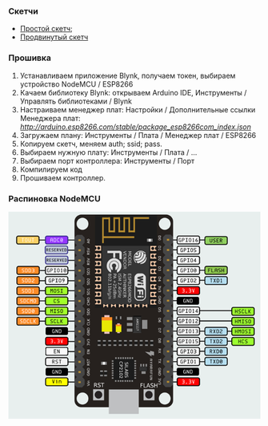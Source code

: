 ### Скетчи

- [Простой скетч](https://github.com/MaxMukovin/EPSP8266-NodeMCU/blob/main/Sketches/Blynk_Simple/Blynk_Simple.ino);
 - [Продвинутый скетч](https://github.com/MaxMukovin/EPSP8266-NodeMCU/blob/main/Sketches/Blynk_Pro/Blynk_Pro.ino)

### Прошивка

1. Устанавливаем приложение Blynk, получаем токен, выбираем устройство NodeMCU / ESP8266
2. Качаем библиотеку Blynk: открываем Arduino IDE, Инструменты / Управлять библиотеками / Blynk
3. Настраиваем менеджер плат: Настройки / Дополнительные ссылки Менеджера плат: *http://arduino.esp8266.com/stable/package_esp8266com_index.json*
4. Загружаем плану: Инструменты / Плата / Менеджер плат /  ESP8266
5. Копируем скетч, меняем auth; ssid; pass.
6. Выбираем нужную плату: Инструменты / Плата / ...
7. Выбираем порт контроллера: Инструменты / Порт
8. Компилируем код
9. Прошиваем контроллер.

### Распиновка NodeMCU

![](https://github.com/MaxMukovin/EPSP8266-NodeMCU/blob/main/Images/nodemcu_v3_pinout.png)
